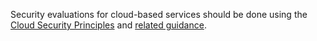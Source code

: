 Security evaluations for cloud-based services should be done using the [Cloud Security Principles](https://www.gov.uk/government/publications/cloud-service-security-principles/cloud-service-security-principles) and [related guidance](https://www.ncsc.gov.uk/guidance/cloud-security-collection).
